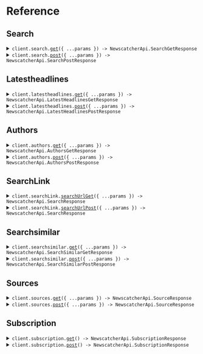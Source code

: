 # Reference

## Search

<details><summary><code>client.search.<a href="/src/api/resources/search/client/Client.ts">get</a>({ ...params }) -> NewscatcherApi.SearchGetResponse</code></summary>
<dl>
<dd>

#### 📝 Description

<dl>
<dd>

<dl>
<dd>

This endpoint allows you to search for articles. You can search for articles by keyword, language, country, source, and more.

</dd>
</dl>
</dd>
</dl>

#### 🔌 Usage

<dl>
<dd>

<dl>
<dd>

```typescript
await client.search.get({
    q: "q",
    predefinedSources: "predefined_sources",
    sources: "sources",
    notSources: "not_sources",
    lang: "lang",
    notLang: "not_lang",
    countries: "countries",
    notCountries: "not_countries",
    notAuthorName: "not_author_name",
    parentUrl: "parent_url",
    allLinks: "all_links",
    allDomainLinks: "all_domain_links",
    iptcTags: "iptc_tags",
    notIptcTags: "not_iptc_tags",
    sourceName: "source_name",
    iabTags: "iab_tags",
    notIabTags: "not_iab_tags",
    newsDomainType: "news_domain_type",
    newsType: "news_type",
});
```

</dd>
</dl>
</dd>
</dl>

#### ⚙️ Parameters

<dl>
<dd>

<dl>
<dd>

**request:** `NewscatcherApi.SearchGetRequest`

</dd>
</dl>

<dl>
<dd>

**requestOptions:** `Search.RequestOptions`

</dd>
</dl>
</dd>
</dl>

</dd>
</dl>
</details>

<details><summary><code>client.search.<a href="/src/api/resources/search/client/Client.ts">post</a>({ ...params }) -> NewscatcherApi.SearchPostResponse</code></summary>
<dl>
<dd>

#### 📝 Description

<dl>
<dd>

<dl>
<dd>

This endpoint allows you to search for articles. You can search for articles by keyword, language, country, source, and more.

</dd>
</dl>
</dd>
</dl>

#### 🔌 Usage

<dl>
<dd>

<dl>
<dd>

```typescript
await client.search.post({
    q: "q",
});
```

</dd>
</dl>
</dd>
</dl>

#### ⚙️ Parameters

<dl>
<dd>

<dl>
<dd>

**request:** `NewscatcherApi.SearchRequest`

</dd>
</dl>

<dl>
<dd>

**requestOptions:** `Search.RequestOptions`

</dd>
</dl>
</dd>
</dl>

</dd>
</dl>
</details>

## Latestheadlines

<details><summary><code>client.latestheadlines.<a href="/src/api/resources/latestheadlines/client/Client.ts">get</a>({ ...params }) -> NewscatcherApi.LatestHeadlinesGetResponse</code></summary>
<dl>
<dd>

#### 📝 Description

<dl>
<dd>

<dl>
<dd>

This endpoint allows you to get latest headlines. You need to specify since when you want to get the latest headlines. You can also filter by language, country, source, and more.

</dd>
</dl>
</dd>
</dl>

#### 🔌 Usage

<dl>
<dd>

<dl>
<dd>

```typescript
await client.latestheadlines.get({
    lang: "lang",
    notLang: "not_lang",
    countries: "countries",
    notCountries: "not_countries",
    sources: "sources",
    predefinedSources: "predefined_sources",
    notSources: "not_sources",
    notAuthorName: "not_author_name",
    parentUrl: "parent_url",
    allLinks: "all_links",
    allDomainLinks: "all_domain_links",
    iptcTags: "iptc_tags",
    notIptcTags: "not_iptc_tags",
    iabTags: "iab_tags",
    notIabTags: "not_iab_tags",
});
```

</dd>
</dl>
</dd>
</dl>

#### ⚙️ Parameters

<dl>
<dd>

<dl>
<dd>

**request:** `NewscatcherApi.LatestHeadlinesGetRequest`

</dd>
</dl>

<dl>
<dd>

**requestOptions:** `Latestheadlines.RequestOptions`

</dd>
</dl>
</dd>
</dl>

</dd>
</dl>
</details>

<details><summary><code>client.latestheadlines.<a href="/src/api/resources/latestheadlines/client/Client.ts">post</a>({ ...params }) -> NewscatcherApi.LatestHeadlinesPostResponse</code></summary>
<dl>
<dd>

#### 📝 Description

<dl>
<dd>

<dl>
<dd>

This endpoint allows you to get latest headlines. You need to specify since when you want to get the latest headlines. You can also filter by language, country, source, and more.

</dd>
</dl>
</dd>
</dl>

#### 🔌 Usage

<dl>
<dd>

<dl>
<dd>

```typescript
await client.latestheadlines.post();
```

</dd>
</dl>
</dd>
</dl>

#### ⚙️ Parameters

<dl>
<dd>

<dl>
<dd>

**request:** `NewscatcherApi.LatestHeadlinesRequest`

</dd>
</dl>

<dl>
<dd>

**requestOptions:** `Latestheadlines.RequestOptions`

</dd>
</dl>
</dd>
</dl>

</dd>
</dl>
</details>

## Authors

<details><summary><code>client.authors.<a href="/src/api/resources/authors/client/Client.ts">get</a>({ ...params }) -> NewscatcherApi.AuthorsGetResponse</code></summary>
<dl>
<dd>

#### 📝 Description

<dl>
<dd>

<dl>
<dd>

This endpoint allows you to search for articles by author. You need to specify the author name. You can also filter by language, country, source, and more.

</dd>
</dl>
</dd>
</dl>

#### 🔌 Usage

<dl>
<dd>

<dl>
<dd>

```typescript
await client.authors.get({
    authorName: "author_name",
    sources: "sources",
    predefinedSources: "predefined_sources",
    notSources: "not_sources",
    lang: "lang",
    notLang: "not_lang",
    countries: "countries",
    notCountries: "not_countries",
    parentUrl: "parent_url",
    allLinks: "all_links",
    allDomainLinks: "all_domain_links",
    iptcTags: "iptc_tags",
    notIptcTags: "not_iptc_tags",
    iabTags: "iab_tags",
    notIabTags: "not_iab_tags",
});
```

</dd>
</dl>
</dd>
</dl>

#### ⚙️ Parameters

<dl>
<dd>

<dl>
<dd>

**request:** `NewscatcherApi.AuthorsGetRequest`

</dd>
</dl>

<dl>
<dd>

**requestOptions:** `Authors.RequestOptions`

</dd>
</dl>
</dd>
</dl>

</dd>
</dl>
</details>

<details><summary><code>client.authors.<a href="/src/api/resources/authors/client/Client.ts">post</a>({ ...params }) -> NewscatcherApi.AuthorsPostResponse</code></summary>
<dl>
<dd>

#### 📝 Description

<dl>
<dd>

<dl>
<dd>

This endpoint allows you to search for articles by author. You need to specify the author name. You can also filter by language, country, source, and more.

</dd>
</dl>
</dd>
</dl>

#### 🔌 Usage

<dl>
<dd>

<dl>
<dd>

```typescript
await client.authors.post({
    authorName: "author_name",
});
```

</dd>
</dl>
</dd>
</dl>

#### ⚙️ Parameters

<dl>
<dd>

<dl>
<dd>

**request:** `NewscatcherApi.AuthorSearchRequest`

</dd>
</dl>

<dl>
<dd>

**requestOptions:** `Authors.RequestOptions`

</dd>
</dl>
</dd>
</dl>

</dd>
</dl>
</details>

## SearchLink

<details><summary><code>client.searchLink.<a href="/src/api/resources/searchLink/client/Client.ts">searchUrlGet</a>({ ...params }) -> NewscatcherApi.SearchResponse</code></summary>
<dl>
<dd>

#### 📝 Description

<dl>
<dd>

<dl>
<dd>

This endpoint allows you to search for articles. You can search for articles by id(s) or link(s).

</dd>
</dl>
</dd>
</dl>

#### 🔌 Usage

<dl>
<dd>

<dl>
<dd>

```typescript
await client.searchLink.searchUrlGet({
    ids: "ids",
    links: "links",
});
```

</dd>
</dl>
</dd>
</dl>

#### ⚙️ Parameters

<dl>
<dd>

<dl>
<dd>

**request:** `NewscatcherApi.SearchUrlGetRequest`

</dd>
</dl>

<dl>
<dd>

**requestOptions:** `SearchLink.RequestOptions`

</dd>
</dl>
</dd>
</dl>

</dd>
</dl>
</details>

<details><summary><code>client.searchLink.<a href="/src/api/resources/searchLink/client/Client.ts">searchUrlPost</a>({ ...params }) -> NewscatcherApi.SearchResponse</code></summary>
<dl>
<dd>

#### 📝 Description

<dl>
<dd>

<dl>
<dd>

This endpoint allows you to search for articles. You can search for articles by id(s) or link(s).

</dd>
</dl>
</dd>
</dl>

#### 🔌 Usage

<dl>
<dd>

<dl>
<dd>

```typescript
await client.searchLink.searchUrlPost();
```

</dd>
</dl>
</dd>
</dl>

#### ⚙️ Parameters

<dl>
<dd>

<dl>
<dd>

**request:** `NewscatcherApi.SearchUrlRequest`

</dd>
</dl>

<dl>
<dd>

**requestOptions:** `SearchLink.RequestOptions`

</dd>
</dl>
</dd>
</dl>

</dd>
</dl>
</details>

## Searchsimilar

<details><summary><code>client.searchsimilar.<a href="/src/api/resources/searchsimilar/client/Client.ts">get</a>({ ...params }) -> NewscatcherApi.SearchSimilarGetResponse</code></summary>
<dl>
<dd>

#### 📝 Description

<dl>
<dd>

<dl>
<dd>

This endpoint returns a list of articles that are similar to the query provided. You also have the option to get similar articles for the results of a search.

</dd>
</dl>
</dd>
</dl>

#### 🔌 Usage

<dl>
<dd>

<dl>
<dd>

```typescript
await client.searchsimilar.get({
    q: "q",
    predefinedSources: "predefined_sources",
    sources: "sources",
    notSources: "not_sources",
    lang: "lang",
    notLang: "not_lang",
    countries: "countries",
    notCountries: "not_countries",
    parentUrl: "parent_url",
    allLinks: "all_links",
    allDomainLinks: "all_domain_links",
    iptcTags: "iptc_tags",
    notIptcTags: "not_iptc_tags",
});
```

</dd>
</dl>
</dd>
</dl>

#### ⚙️ Parameters

<dl>
<dd>

<dl>
<dd>

**request:** `NewscatcherApi.SearchSimilarGetRequest`

</dd>
</dl>

<dl>
<dd>

**requestOptions:** `Searchsimilar.RequestOptions`

</dd>
</dl>
</dd>
</dl>

</dd>
</dl>
</details>

<details><summary><code>client.searchsimilar.<a href="/src/api/resources/searchsimilar/client/Client.ts">post</a>({ ...params }) -> NewscatcherApi.SearchSimilarPostResponse</code></summary>
<dl>
<dd>

#### 📝 Description

<dl>
<dd>

<dl>
<dd>

This endpoint returns a list of articles that are similar to the query provided. You also have the option to get similar articles for the results of a search.

</dd>
</dl>
</dd>
</dl>

#### 🔌 Usage

<dl>
<dd>

<dl>
<dd>

```typescript
await client.searchsimilar.post({
    q: "q",
});
```

</dd>
</dl>
</dd>
</dl>

#### ⚙️ Parameters

<dl>
<dd>

<dl>
<dd>

**request:** `NewscatcherApi.MoreLikeThisRequest`

</dd>
</dl>

<dl>
<dd>

**requestOptions:** `Searchsimilar.RequestOptions`

</dd>
</dl>
</dd>
</dl>

</dd>
</dl>
</details>

## Sources

<details><summary><code>client.sources.<a href="/src/api/resources/sources/client/Client.ts">get</a>({ ...params }) -> NewscatcherApi.SourceResponse</code></summary>
<dl>
<dd>

#### 📝 Description

<dl>
<dd>

<dl>
<dd>

This endpoint allows you to get the list of sources that are available in the database. You can filter the sources by language and country. The maximum number of sources displayed is set according to your plan. You can find the list of plans and their features here: https://newscatcherapi.com/news-api#news-api-pricing

</dd>
</dl>
</dd>
</dl>

#### 🔌 Usage

<dl>
<dd>

<dl>
<dd>

```typescript
await client.sources.get({
    lang: "lang",
    countries: "countries",
    predefinedSources: "predefined_sources",
    sourceName: "source_name",
    sourceUrl: "source_url",
    newsDomainType: "news_domain_type",
    newsType: "news_type",
});
```

</dd>
</dl>
</dd>
</dl>

#### ⚙️ Parameters

<dl>
<dd>

<dl>
<dd>

**request:** `NewscatcherApi.SourcesGetRequest`

</dd>
</dl>

<dl>
<dd>

**requestOptions:** `Sources.RequestOptions`

</dd>
</dl>
</dd>
</dl>

</dd>
</dl>
</details>

<details><summary><code>client.sources.<a href="/src/api/resources/sources/client/Client.ts">post</a>({ ...params }) -> NewscatcherApi.SourceResponse</code></summary>
<dl>
<dd>

#### 📝 Description

<dl>
<dd>

<dl>
<dd>

This endpoint allows you to get the list of sources that are available in the database. You can filter the sources by language and country. The maximum number of sources displayed is set according to your plan. You can find the list of plans and their features here: https://newscatcherapi.com/news-api#news-api-pricing

</dd>
</dl>
</dd>
</dl>

#### 🔌 Usage

<dl>
<dd>

<dl>
<dd>

```typescript
await client.sources.post();
```

</dd>
</dl>
</dd>
</dl>

#### ⚙️ Parameters

<dl>
<dd>

<dl>
<dd>

**request:** `NewscatcherApi.SourcesRequest`

</dd>
</dl>

<dl>
<dd>

**requestOptions:** `Sources.RequestOptions`

</dd>
</dl>
</dd>
</dl>

</dd>
</dl>
</details>

## Subscription

<details><summary><code>client.subscription.<a href="/src/api/resources/subscription/client/Client.ts">get</a>() -> NewscatcherApi.SubscriptionResponse</code></summary>
<dl>
<dd>

#### 📝 Description

<dl>
<dd>

<dl>
<dd>

This endpoint allows you to get info about your subscription plan.

</dd>
</dl>
</dd>
</dl>

#### 🔌 Usage

<dl>
<dd>

<dl>
<dd>

```typescript
await client.subscription.get();
```

</dd>
</dl>
</dd>
</dl>

#### ⚙️ Parameters

<dl>
<dd>

<dl>
<dd>

**requestOptions:** `Subscription.RequestOptions`

</dd>
</dl>
</dd>
</dl>

</dd>
</dl>
</details>

<details><summary><code>client.subscription.<a href="/src/api/resources/subscription/client/Client.ts">post</a>() -> NewscatcherApi.SubscriptionResponse</code></summary>
<dl>
<dd>

#### 📝 Description

<dl>
<dd>

<dl>
<dd>

This endpoint allows you to get info about your subscription plan.

</dd>
</dl>
</dd>
</dl>

#### 🔌 Usage

<dl>
<dd>

<dl>
<dd>

```typescript
await client.subscription.post();
```

</dd>
</dl>
</dd>
</dl>

#### ⚙️ Parameters

<dl>
<dd>

<dl>
<dd>

**requestOptions:** `Subscription.RequestOptions`

</dd>
</dl>
</dd>
</dl>

</dd>
</dl>
</details>
